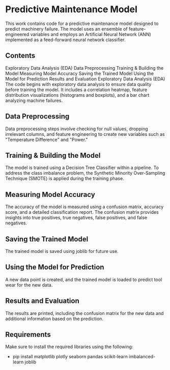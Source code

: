 # Predictive Maintenance Model
This work contains code for a predictive maintenance model designed to predict machinery failure. The model uses an ensemble of feature-engineered variables and employs an Artificial Neural Network (ANN) implemented as a feed-forward neural network classifier.

## Contents
Exploratory Data Analysis (EDA)
Data Preprocessing
Training & Building the Model
Measuring Model Accuracy
Saving the Trained Model
Using the Model for Prediction
Results and Evaluation
Exploratory Data Analysis (EDA)
The code begins with exploratory data analysis to ensure data quality before training the model. It includes a correlation heatmap, feature distribution visualizations (histograms and boxplots), and a bar chart analyzing machine failures.

## Data Preprocessing
Data preprocessing steps involve checking for null values, dropping irrelevant columns, and feature engineering to create new variables such as "Temperature Difference" and "Power."

## Training & Building the Model
The model is trained using a Decision Tree Classifier within a pipeline. To address the class imbalance problem, the Synthetic Minority Over-Sampling Technique (SMOTE) is applied during the training phase.

## Measuring Model Accuracy
The accuracy of the model is measured using a confusion matrix, accuracy score, and a detailed classification report. The confusion matrix provides insights into true positives, true negatives, false positives, and false negatives.

## Saving the Trained Model
The trained model is saved using joblib for future use.

## Using the Model for Prediction
A new data point is created, and the trained model is loaded to predict tool wear for the new data.

## Results and Evaluation
The results are printed, including the confusion matrix for the new data and additional information based on the prediction.

## Requirements
Make sure to install the required libraries using the following:
- pip install matplotlib plotly seaborn pandas scikit-learn imbalanced-learn joblib

